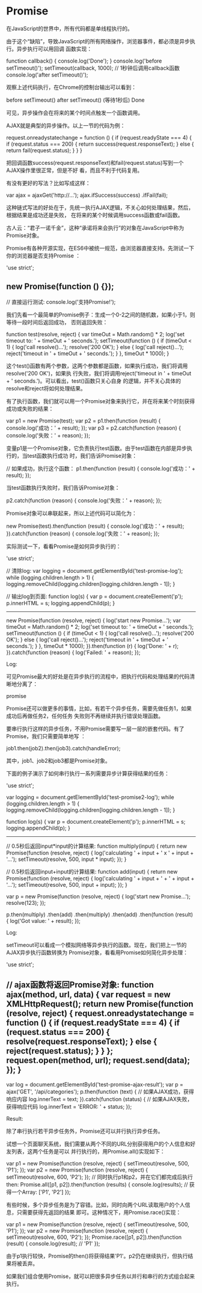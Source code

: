 # Promise

在JavaScript的世界中，所有代码都是单线程执行的。

由于这个“缺陷”，导致JavaScript的所有网络操作，浏览器事件，都必须是异步执行。异步执行可以用回调
函数实现：

function callback() {
    console.log('Done');
}
console.log('before setTimeout()');
setTimeout(callback, 1000); // 1秒钟后调用callback函数
console.log('after setTimeout()');

观察上述代码执行，在Chrome的控制台输出可以看到：

before setTimeout()
after setTimeout()
(等待1秒后)
Done

可见，异步操作会在将来的某个时间点触发一个函数调用。

AJAX就是典型的异步操作。以上一节的代码为例：

request.onreadystatechange = function () {
    if (request.readyState === 4) {
        if (request.status === 200) {
            return success(request.responseText);
        } else {
            return fail(request.status);
        }
    }
}

把回调函数success(request.responseText)和fail(request.status)写到一个AJAX操作里很正常，但是不好
看，而且不利于代码复用。

有没有更好的写法？比如写成这样：

var ajax = ajaxGet('http://...');
ajax.ifSuccess(success)
    .ifFail(fail);

这种链式写法的好处在于，先统一执行AJAX逻辑，不关心如何处理结果，然后，根据结果是成功还是失败，
在将来的某个时候调用success函数或fail函数。

古人云：“君子一诺千金”，这种“承诺将来会执行”的对象在JavaScript中称为Promise对象。

Promise有各种开源实现，在ES6中被统一规范，由浏览器直接支持。先测试一下你的浏览器是否支持Promise
：

'use strict';

new Promise(function () {});
----
// 直接运行测试:
console.log('支持Promise!');

我们先看一个最简单的Promise例子：生成一个0-2之间的随机数，如果小于1，则等待一段时间后返回成功，
否则返回失败：

function test(resolve, reject) {
    var timeOut = Math.random() * 2;
    log('set timeout to: ' + timeOut + ' seconds.');
    setTimeout(function () {
        if (timeOut < 1) {
            log('call resolve()...');
            resolve('200 OK');
        }
        else {
            log('call reject()...');
            reject('timeout in ' + timeOut + ' seconds.');
        }
    }, timeOut * 1000);
}

这个test()函数有两个参数，这两个参数都是函数，如果执行成功，我们将调用resolve('200 OK')，如果执
行失败，我们将调用reject('timeout in ' + timeOut + ' seconds.')。可以看出，test()函数只关心自身
的逻辑，并不关心具体的resolve和reject将如何处理结果。

有了执行函数，我们就可以用一个Promise对象来执行它，并在将来某个时刻获得成功或失败的结果：

var p1 = new Promise(test);
var p2 = p1.then(function (result) {
    console.log('成功：' + result);
});
var p3 = p2.catch(function (reason) {
    console.log('失败：' + reason);
});

变量p1是一个Promise对象，它负责执行test函数。由于test函数在内部是异步执行的，当test函数执行成功
时，我们告诉Promise对象：

// 如果成功，执行这个函数：
p1.then(function (result) {
    console.log('成功：' + result);
});

当test函数执行失败时，我们告诉Promise对象：

p2.catch(function (reason) {
    console.log('失败：' + reason);
});

Promise对象可以串联起来，所以上述代码可以简化为：

new Promise(test).then(function (result) {
    console.log('成功：' + result);
}).catch(function (reason) {
    console.log('失败：' + reason);
});

实际测试一下，看看Promise是如何异步执行的：

'use strict';

// 清除log:
var logging = document.getElementById('test-promise-log');
while (logging.children.length > 1) {
    logging.removeChild(logging.children[logging.children.length - 1]);
}

// 输出log到页面:
function log(s) {
    var p = document.createElement('p');
    p.innerHTML = s;
    logging.appendChild(p);
}

----
new Promise(function (resolve, reject) {
    log('start new Promise...');
    var timeOut = Math.random() * 2;
    log('set timeout to: ' + timeOut + ' seconds.');
    setTimeout(function () {
        if (timeOut < 1) {
            log('call resolve()...');
            resolve('200 OK');
        }
        else {
            log('call reject()...');
            reject('timeout in ' + timeOut + ' seconds.');
        }
    }, timeOut * 1000);
}).then(function (r) {
    log('Done: ' + r);
}).catch(function (reason) {
    log('Failed: ' + reason);
});

Log:

可见Promise最大的好处是在异步执行的流程中，把执行代码和处理结果的代码清晰地分离了：

promise

Promise还可以做更多的事情，比如，有若干个异步任务，需要先做任务1，如果成功后再做任务2，任何任务
失败则不再继续并执行错误处理函数。

要串行执行这样的异步任务，不用Promise需要写一层一层的嵌套代码。有了Promise，我们只需要简单地写
：

job1.then(job2).then(job3).catch(handleError);

其中，job1、job2和job3都是Promise对象。

下面的例子演示了如何串行执行一系列需要异步计算获得结果的任务：

'use strict';

var logging = document.getElementById('test-promise2-log');
while (logging.children.length > 1) {
    logging.removeChild(logging.children[logging.children.length - 1]);
}

function log(s) {
    var p = document.createElement('p');
    p.innerHTML = s;
    logging.appendChild(p);
}

----
// 0.5秒后返回input*input的计算结果:
function multiply(input) {
    return new Promise(function (resolve, reject) {
        log('calculating ' + input + ' x ' + input + '...');
        setTimeout(resolve, 500, input * input);
    });
}

// 0.5秒后返回input+input的计算结果:
function add(input) {
    return new Promise(function (resolve, reject) {
        log('calculating ' + input + ' + ' + input + '...');
        setTimeout(resolve, 500, input + input);
    });
}

var p = new Promise(function (resolve, reject) {
    log('start new Promise...');
    resolve(123);
});

p.then(multiply)
 .then(add)
 .then(multiply)
 .then(add)
 .then(function (result) {
    log('Got value: ' + result);
});

Log:

setTimeout可以看成一个模拟网络等异步执行的函数。现在，我们把上一节的AJAX异步执行函数转换为
Promise对象，看看用Promise如何简化异步处理：

'use strict';

// ajax函数将返回Promise对象:
function ajax(method, url, data) {
    var request = new XMLHttpRequest();
    return new Promise(function (resolve, reject) {
        request.onreadystatechange = function () {
            if (request.readyState === 4) {
                if (request.status === 200) {
                    resolve(request.responseText);
                } else {
                    reject(request.status);
                }
            }
        };
        request.open(method, url);
        request.send(data);
    });
}
----
var log = document.getElementById('test-promise-ajax-result');
var p = ajax('GET', '/api/categories');
p.then(function (text) { // 如果AJAX成功，获得响应内容
    log.innerText = text;
}).catch(function (status) { // 如果AJAX失败，获得响应代码
    log.innerText = 'ERROR: ' + status;
});

Result:

除了串行执行若干异步任务外，Promise还可以并行执行异步任务。

试想一个页面聊天系统，我们需要从两个不同的URL分别获得用户的个人信息和好友列表，这两个任务是可以
并行执行的，用Promise.all()实现如下：

var p1 = new Promise(function (resolve, reject) {
    setTimeout(resolve, 500, 'P1');
});
var p2 = new Promise(function (resolve, reject) {
    setTimeout(resolve, 600, 'P2');
});
// 同时执行p1和p2，并在它们都完成后执行then:
Promise.all([p1, p2]).then(function (results) {
    console.log(results); // 获得一个Array: ['P1', 'P2']
});

有些时候，多个异步任务是为了容错。比如，同时向两个URL读取用户的个人信息，只需要获得先返回的结果
即可。这种情况下，用Promise.race()实现：

var p1 = new Promise(function (resolve, reject) {
    setTimeout(resolve, 500, 'P1');
});
var p2 = new Promise(function (resolve, reject) {
    setTimeout(resolve, 600, 'P2');
});
Promise.race([p1, p2]).then(function (result) {
    console.log(result); // 'P1'
});

由于p1执行较快，Promise的then()将获得结果'P1'。p2仍在继续执行，但执行结果将被丢弃。

如果我们组合使用Promise，就可以把很多异步任务以并行和串行的方式组合起来执行。

